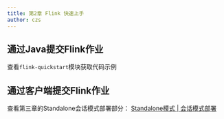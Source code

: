 ```yaml
---
title: 第2章 Flink 快速上手
author: czs
---
```


## 通过Java提交Flink作业

查看`flink-quickstart`模块获取代码示例

## 通过客户端提交Flink作业

查看第三章的Standalone会话模式部署部分：
[Standalone模式 | 会话模式部署](../第3章%20Flink部署/3.2%20Standalone模式/#会话模式部署)

